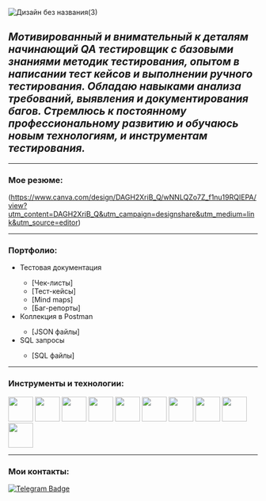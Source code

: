 ![Дизайн без названия(3)](https://github.com/EvgeniiQA69/EvgeniiQA69/assets/73597630/6f279f19-5ab7-40b9-8a4c-9cb0e1e6848e)






## ***Мотивированный и внимательный к деталям начинающий QA тестировщик с базовыми знаниями методик тестирования, опытом в написании тест кейсов и выполнении ручного тестирования. Обладаю навыками анализа требований, выявления и документирования багов. Стремлюсь к постоянному профессиональному развитию и обучаюсь новым технологиям, и инструментам тестирования.***
---

### Мое резюме:

(https://www.canva.com/design/DAGH2XriB_Q/wNNLQZo7Z_f1nu19RQIEPA/view?utm_content=DAGH2XriB_Q&utm_campaign=designshare&utm_medium=link&utm_source=editor)

---

### Портфолио:

<ul>
  <li>Тестовая документация</li>
  <ul>
  <li>[Чек-листы]</li>
  <li>[Тест-кейсы]</li>
  <li>[Mind maps]</li>
  <li>[Баг-репорты]</li>
  </ul>
  <li>Коллекция в Postman</li>
  <ul>
  <li>[JSON файлы]</li> 
  </ul>
  <li>SQL запросы</li>
  <ul>
  <li>[SQL файлы]</li>  
  </ul>
</ul>

---

### Инструменты и технологии:

<img src="https://github.com/EvgeniiQA69/EvgeniiQA69/assets/73597630/cc1f14a4-676d-48c3-8ddb-2e49af857da6" width="50">
<img src="https://github.com/EvgeniiQA69/EvgeniiQA69/assets/73597630/a9e00f3e-9ba1-40de-ae12-fc32cfa449dd" width="50">
<img src="https://github.com/EvgeniiQA69/EvgeniiQA69/assets/73597630/3943a1ff-06b0-4610-bc70-47614bc83c02" width="50">
<img src="https://github.com/EvgeniiQA69/EvgeniiQA69/assets/73597630/90be4d0c-ced5-407c-a2de-f97fb2cbf378" width="50" height="50">
<img src="https://github.com/EvgeniiQA69/EvgeniiQA69/assets/73597630/f963970c-2a94-4097-b1f7-57e106545cb4" width="50">
<img src="https://github.com/EvgeniiQA69/EvgeniiQA69/assets/73597630/b8426a5d-7f1f-4b99-847d-7d04f6bf94ad" width="50">
<img src="https://github.com/EvgeniiQA69/EvgeniiQA69/assets/73597630/b3a7826d-bea9-4b52-bec4-876e3647c917" width="50">
<img src="https://github.com/EvgeniiQA69/EvgeniiQA69/assets/73597630/74237797-5a42-4987-b751-6fe42436d02a" width="50">
<img src="https://github.com/EvgeniiQA69/EvgeniiQA69/assets/73597630/1b35b3df-f08f-42c9-838d-3c29c6eee08c" width="50">
<img src="https://github.com/EvgeniiQA69/EvgeniiQA69/assets/73597630/45405bb7-42be-45ef-a690-b8f1a2536b23" width="50" height="50">

---

### Мои контакты:

<a href="https://t.me/Yakonovskij_NPC" rel="nofollow"><img src="https://camo.githubusercontent.com/d0cce4c333c794ff24a06dbecfdbaaa467679f6cd5e0c40a64d8d8f3e7aa033e/68747470733a2f2f696d672e736869656c64732e696f2f62616467652f2d54656c656772616d2d3030383863633f7374796c653d666c61742d737175617265266c6f676f3d54656c656772616d266c6f676f436f6c6f723d7768697465" alt="Telegram Badge" data-canonical-src="https://img.shields.io/badge/-Telegram-0088cc?style=flat-square&amp;logo=Telegram&amp;logoColor=white" style="max-width: 100%;"></a>


